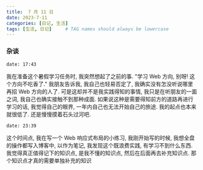 ```yaml
---
title:  7 月 11 日
date: 2023-7-11
categories: [日记, 生活]
tags: [生活, 日记]     # TAG names should always be lowercase
---
```


### 杂谈
`date: 17:43`

我在准备这个暑假学习任务时, 我突然想起了之前的事. "学习 Web 方向, 别呀! 这个方向不吃香了." 我朋友告诉我, 我自己也轻易否定了, 我确实没有怎没听说哪里再招 Web 方向的人了. 可是这却并不是我实践得知的事情, 我只是在听朋友的一面之词, 我自己也确实接触不到那种成面. 如果说这种是需要得知前方的道路再进行学习的话, 我觉得自己的眼界, 一年内自己也无法开始自己的旅途. 我的起点也本来就很低了. 还是慢慢摸着石头过河吧. 

`date: 23:39`

这个时间点, 我在写一个 Web 响应式布局的小练习, 我刚开始写的时候, 我想全盘的操作都写入博客中, 以作为笔记, 我发现这个既浪费实践, 有学习不到什么东西. 我觉得真正值得记下的知识点, 是我不懂的知识点, 然后在后面再去补充知识点. 那个知识点才真的需要单独补充的知识